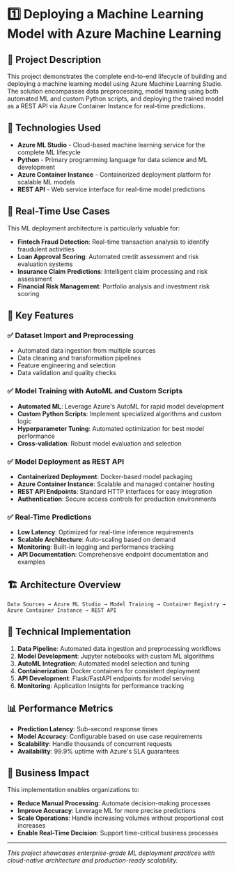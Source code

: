 # 1️⃣ Deploying a Machine Learning Model with Azure Machine Learning

## 📌 Project Description

This project demonstrates the complete end-to-end lifecycle of building and deploying a machine learning model using Azure Machine Learning Studio. The solution encompasses data preprocessing, model training using both automated ML and custom Python scripts, and deploying the trained model as a REST API via Azure Container Instance for real-time predictions.

## 🧠 Technologies Used

- **Azure ML Studio** - Cloud-based machine learning service for the complete ML lifecycle
- **Python** - Primary programming language for data science and ML development
- **Azure Container Instance** - Containerized deployment platform for scalable ML models
- **REST API** - Web service interface for real-time model predictions

## 💼 Real-Time Use Cases

This ML deployment architecture is particularly valuable for:

- **Fintech Fraud Detection**: Real-time transaction analysis to identify fraudulent activities
- **Loan Approval Scoring**: Automated credit assessment and risk evaluation systems
- **Insurance Claim Predictions**: Intelligent claim processing and risk assessment
- **Financial Risk Management**: Portfolio analysis and investment risk scoring

## 🚀 Key Features

### ✅ **Dataset Import and Preprocessing**
- Automated data ingestion from multiple sources
- Data cleaning and transformation pipelines
- Feature engineering and selection
- Data validation and quality checks

### ✅ **Model Training with AutoML and Custom Scripts**
- **Automated ML**: Leverage Azure's AutoML for rapid model development
- **Custom Python Scripts**: Implement specialized algorithms and custom logic
- **Hyperparameter Tuning**: Automated optimization for best model performance
- **Cross-validation**: Robust model evaluation and selection

### ✅ **Model Deployment as REST API**
- **Containerized Deployment**: Docker-based model packaging
- **Azure Container Instance**: Scalable and managed container hosting
- **REST API Endpoints**: Standard HTTP interfaces for easy integration
- **Authentication**: Secure access controls for production environments

### ✅ **Real-Time Predictions**
- **Low Latency**: Optimized for real-time inference requirements
- **Scalable Architecture**: Auto-scaling based on demand
- **Monitoring**: Built-in logging and performance tracking
- **API Documentation**: Comprehensive endpoint documentation and examples

## 🏗️ Architecture Overview

```
Data Sources → Azure ML Studio → Model Training → Container Registry → Azure Container Instance → REST API
```

## 🔧 Technical Implementation

1. **Data Pipeline**: Automated data ingestion and preprocessing workflows
2. **Model Development**: Jupyter notebooks with custom ML algorithms
3. **AutoML Integration**: Automated model selection and tuning
4. **Containerization**: Docker containers for consistent deployment
5. **API Development**: Flask/FastAPI endpoints for model serving
6. **Monitoring**: Application Insights for performance tracking

## 📊 Performance Metrics

- **Prediction Latency**: Sub-second response times
- **Model Accuracy**: Configurable based on use case requirements
- **Scalability**: Handle thousands of concurrent requests
- **Availability**: 99.9% uptime with Azure's SLA guarantees

## 🌟 Business Impact

This implementation enables organizations to:
- **Reduce Manual Processing**: Automate decision-making processes
- **Improve Accuracy**: Leverage ML for more precise predictions
- **Scale Operations**: Handle increasing volumes without proportional cost increases
- **Enable Real-Time Decision**: Support time-critical business processes

---

*This project showcases enterprise-grade ML deployment practices with cloud-native architecture and production-ready scalability.*